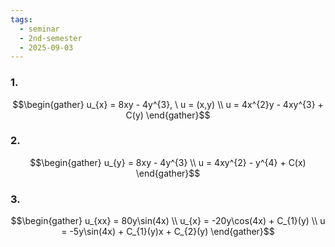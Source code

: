 ```yaml
---
tags:
  - seminar
  - 2nd-semester
  - 2025-09-03
---
```


### 1.

$$\begin{gather}
u_{x} = 8xy - 4y^{3}, \ u = (x,y) \\
u = 4x^{2}y - 4xy^{3} + C(y)
\end{gather}$$

### 2.

$$\begin{gather}
u_{y} = 8xy - 4y^{3} \\
u = 4xy^{2} - y^{4} + C(x)
\end{gather}$$

### 3. 

$$\begin{gather}
u_{xx} = 80y\sin(4x) \\
u_{x} = -20y\cos(4x) + C_{1}(y) \\
u = -5y\sin(4x) + C_{1}(y)x + C_{2}(y)
\end{gather}$$

